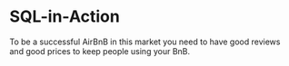 # SQL-in-Action

To be a successful AirBnB in this market you need to have good reviews and good prices to keep people using your BnB.
